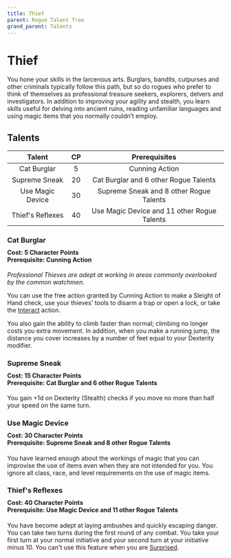 ```yaml
---
title: Thief
parent: Rogue Talent Tree
grand_parent: Talents
---
```


# Thief
You hone your skills in the larcenous arts. Burglars, bandits, cutpurses and other criminals typically follow this path, but so do rogues who prefer to think of themselves as professional treasure seekers, explorers, delvers and investigators. In addition to improving your agility and stealth, you learn skills useful for delving into ancient ruins, reading unfamiliar languages and using magic items that you normally couldn’t employ.

## Talents

| Talent | CP | Prerequisites |
|:------:|:--:|:-------------:|
| Cat Burglar      | 5  | Cunning Action |
| Supreme Sneak    | 20 | Cat Burglar and 6 other Rogue Talents |
| Use Magic Device | 30 | Supreme Sneak and 8 other Rogue Talents |
| Thief's Reflexes | 40 | Use Magic Device and 11 other Rogue Talents |

### Cat Burglar

<div style="margin-top:-10px;"></div>

#### **Cost:** 5 Character Points<br>**Prerequisite:** Cunning Action
*Professional Thieves are adept at working in areas commonly overlooked by the common watchmen.*

You can use the free action granted by Cunning Action to make a Sleight of Hand check, use your thieves' tools to disarm a trap or open a lock, or take the [Interact](https://stormchaserroleplaying.com/stormchaserRPG/Combat/Actions/Interact/) action.

You also gain the ability to climb faster than normal; climbing no longer costs you extra movement. In addition, when you make a running jump, the distance you cover increases by a number of feet equal to your Dexterity modifier.

### Supreme Sneak

<div style="margin-top:-10px;"></div>

#### **Cost:** 15 Character Points<br>**Prerequisite:** Cat Burglar and 6 other Rogue Talents
You gain +1d on Dexterity (Stealth) checks if you move no more than half your speed on the same turn.

### Use Magic Device

<div style="margin-top:-10px;"></div>

#### **Cost:** 30 Character Points<br>**Prerequisite:** Supreme Sneak and 8 other Rogue Talents
You have learned enough about the workings of magic that you can improvise the use of items even when they are not intended for you. You ignore all class, race, and level requirements on the use of magic items.

### Thief's Reflexes

<div style="margin-top:-10px;"></div>

#### **Cost:** 40 Character Points<br>**Prerequisite:** Use Magic Device and 11 other Rogue Talents
You have become adept at laying ambushes and quickly escaping danger. You can take two turns during the first round of any combat. You take your first turn at your normal initiative and your second turn at your initiative minus 10. You can't use this feature when you are [Surprised]().
